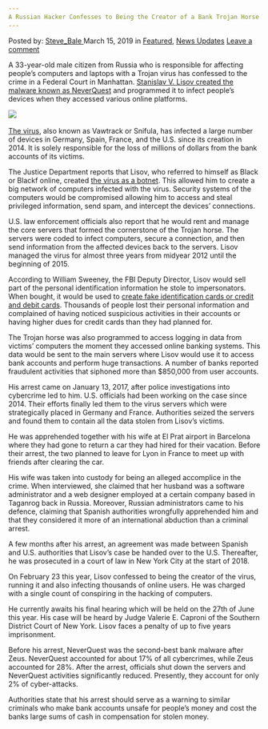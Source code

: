 ```yaml
---
A Russian Hacker Confesses to Being the Creator of a Bank Trojan Horse
---
```

<article class="post-listing post-28634 post type-post status-publish format-standard has-post-thumbnail hentry  tag-bank tag-confesses tag-creator tag-hacker tag-horse tag-russian tag-trojan">
    <div class="post-inner">
        <span>Posted by: <a href="https://www.deepdotweb.com/author/steve_bale/" title="">Steve_Bale </a></span>
    <span>March 15, 2019</span>
    <span>in <a href="https://www.deepdotweb.com/category/deepdot-news/" rel="category tag">Featured</a>, <a href="https://www.deepdotweb.com/category/news-updates/" rel="category tag">News Updates</a></span>
    <span><a href="https://www.deepdotweb.com/2019/03/15/a-russian-hacker-confesses-to-being-the-creator-of-a-bank-trojan-horse/#respond">Leave a comment</a></span>
    </p>
    <div class="clear"></div>
    <div class="entry">
    <p>A 33-year-old male citizen from Russia who is responsible for affecting people’s computers and laptops with a Trojan virus has confessed to the crime in a Federal Court in Manhattan. <a href="https://www.zdnet.com/article/russian-national-author-of-neverquest-banking-trojan-pleads-guilty/">Stanislav V. Lisov created the malware known as NeverQuest</a> and programmed it to infect people’s devices when they accessed various online platforms.</p>
    <p><strong><img class="wp-image-28637" src="/imgs/2019/03/word-image-9.jpeg" srcset="/imgs/2019/03/word-image-9.jpeg 660w, /imgs/2019/03/word-image-9-300x150.jpeg 300w" sizes="(max-width: 660px) 100vw, 660px" /></strong></p>
    <p><a href="https://www.deepdotweb.com/2017/06/23/14-year-old-boy-arrested-japan-creating-ransomware-virus/">The virus</a>, also known as Vawtrack or Snifula, has infected a large number of devices in Germany, Spain, France, and the U.S. since its creation in 2014. It is solely responsible for the loss of millions of dollars from the bank accounts of its victims.</p>
    <p>The Justice Department reports that Lisov, who referred to himself as Black or Blackf online, created <a href="https://www.deepdotweb.com/2018/10/14/kelihos-botnet-operator-pleads-guilty-to-id-trading-on-darkweb/">the virus as a botnet</a>. This allowed him to create a big network of computers infected with the virus. Security systems of the computers would be compromised allowing him to access and steal privileged information, send spam, and intercept the devices’ connections.</p>
    <p>U.S. law enforcement officials also report that he would rent and manage the core servers that formed the cornerstone of the Trojan horse. The servers were coded to infect computers, secure a connection, and then send information from the affected devices back to the servers. Lisov managed the virus for almost three years from midyear 2012 until the beginning of 2015.</p>
    <p>According to William Sweeney, the FBI Deputy Director, Lisov would sell part of the personal identification information he stole to impersonators. When bought, it would be used to <a href="https://www.deepdotweb.com/2019/01/22/multi-agency-force-brings-down-dark-web-identity-theft-from-douglas-county/">create fake identification cards or credit and debit cards</a>. Thousands of people lost their personal information and complained of having noticed suspicious activities in their accounts or having higher dues for credit cards than they had planned for.</p>
    <p>The Trojan horse was also programmed to access logging in data from victims’ computers the moment they accessed online banking systems. This data would be sent to the main servers where Lisov would use it to access bank accounts and perform huge transactions. A number of banks reported fraudulent activities that siphoned more than $850,000 from user accounts.</p>
    <p>His arrest came on January 13, 2017, after police investigations into cybercrime led to him. U.S. officials had been working on the case since 2014. Their efforts finally led them to the virus servers which were strategically placed in Germany and France. Authorities seized the servers and found them to contain all the data stolen from Lisov’s victims.</p>
    <p>He was apprehended together with his wife at El Prat airport in Barcelona where they had gone to return a car they had hired for their vacation. Before their arrest, the two planned to leave for Lyon in France to meet up with friends after clearing the car.</p>
    <p>His wife was taken into custody for being an alleged accomplice in the crime. When interviewed, she claimed that her husband was a software administrator and a web designer employed at a certain company based in Taganrog back in Russia. Moreover, Russian administrators came to his defence, claiming that Spanish authorities wrongfully apprehended him and that they considered it more of an international abduction than a criminal arrest.</p>
    <p>A few months after his arrest, an agreement was made between Spanish and U.S. authorities that Lisov’s case be handed over to the U.S. Thereafter, he was prosecuted in a court of law in New York City at the start of 2018.</p>
    <p>On February 23 this year, Lisov confessed to being the creator of the virus, running it and also infecting thousands of online users. He was charged with a single count of conspiring in the hacking of computers.</p>
    <p>He currently awaits his final hearing which will be held on the 27th of June this year. His case will be heard by Judge Valerie E. Caproni of the Southern District Court of New York. Lisov faces a penalty of up to five years imprisonment.</p>
    <p>Before his arrest, NeverQuest was the second-best bank malware after Zeus. NeverQuest accounted for about 17% of all cybercrimes, while Zeus accounted for 28%. After the arrest, officials shut down the servers and NeverQuest activities significantly reduced. Presently, they account for only 2% of cyber-attacks.</p>
    <p>Authorities state that his arrest should serve as a warning to similar criminals who make bank accounts unsafe for people’s money and cost the banks large sums of cash in compensation for stolen money.</p>
    </div>
    <span style="display:none"><a href="https://www.deepdotweb.com/tag/bank/" rel="tag">bank</a> <a href="https://www.deepdotweb.com/tag/confesses/" rel="tag">confesses</a> <a href="https://www.deepdotweb.com/tag/creator/" rel="tag">creator</a> <a href="https://www.deepdotweb.com/tag/hacker/" rel="tag">hacker</a> <a href="https://www.deepdotweb.com/tag/horse/" rel="tag">horse</a> <a href="https://www.deepdotweb.com/tag/russian/" rel="tag">russian</a> <a href="https://www.deepdotweb.com/tag/trojan/" rel="tag">trojan</a></span> <span style="display:none" class="updated">2019-03-15</span>
    <div style="display:none" class="vcard author" itemprop="author" itemscope itemtype="http://schema.org/Person"><strong class="fn" itemprop="name"><a href="https://www.deepdotweb.com/author/steve_bale/" title="Posts by Steve_Bale" rel="author">Steve_Bale</a></strong></div>
    </div>
</article>

